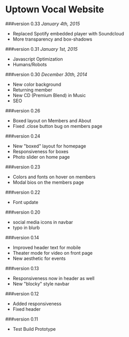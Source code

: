 Uptown Vocal Website
====================

###version 0.33
*January 4th, 2015*

* Replaced Spotify embedded player with Soundcloud
* More transparency and box-shadows

###version 0.31
*January 1st, 2015*

* Javascript Optimization
* Humans/Robots

###version 0.30
*December 30th, 2014*

* New color background
* Returning member
* New CD (Premium Blend) in Music
* SEO

###version 0.26
* Boxed layout on Members and About
* Fixed .close button bug on members page

###version 0.24
* New "boxed" layout for homepage
* Responsiveness for boxes
* Photo slider on home page

###version 0.23
* Colors and fonts on hover on members
* Modal bios on the members page

###version 0.22
* Font update

###version 0.20
* social media icons in navbar
* typo in blurb

###version 0.14
* Improved header text for mobile
* Theater mode for video on front page
* New aesthetic for events

###version 0.13
* Responsiveness now in header as well
* New "blocky" style navbar

###version 0.12
* Added responsiveness
* Fixed header

###version 0.11
* Test Build Prototype